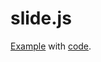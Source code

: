 # slide.js

[Example](https://viktorqvarfordt.github.io/slides.js/demo.html) with [code](https://github.com/ViktorQvarfordt/slides.js/tree/gh-pages).
